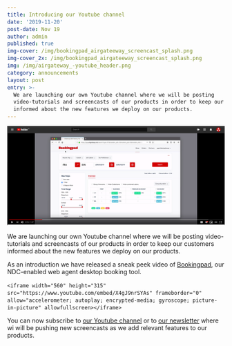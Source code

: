 ```yaml
---
title: Introducing our Youtube channel
date: '2019-11-20'
post-date: Nov 19
author: admin
published: true
img-cover: /img/bookingpad_airgateeway_screencast_splash.png
img-cover_2x: /img/bookingpad_airgateeway_screencast_splash.png
img: /img/airgateway_-youtube_header.png
category: announcements
layout: post
entry: >-
  We are launching our own Youtube channel where we will be posting
  video-tutorials and screencasts of our products in order to keep our customers
  informed about the new features we deploy on our products.
---
```

![Bookingpad AirGateway screencast](/img/bookingpad_airgateeway_screencast_splash.png)

We are launching our own Youtube channel where we will be posting video-tutorials and screencasts of our products in order to keep our customers informed about the new features we deploy on our products.

As an introduction we have released a sneak peek video of  [Bookingpad](https://bookingpad.net/), our NDC-enabled web agent desktop booking tool.

`<iframe width="560" height="315" src="https://www.youtube.com/embed/X4gJ9nrSYAs" frameborder="0" allow="accelerometer; autoplay; encrypted-media; gyroscope; picture-in-picture" allowfullscreen></iframe>`

You can now subscribe to [our Youtube channel](https://www.youtube.com/channel/UCmwFyV57gsV6OOL5j98qUTQ) or to [our newsletter](https://confirmsubscription.com/h/j/D820D36E31833649) where wi will be pushing new screencasts as we add relevant features to our products.
